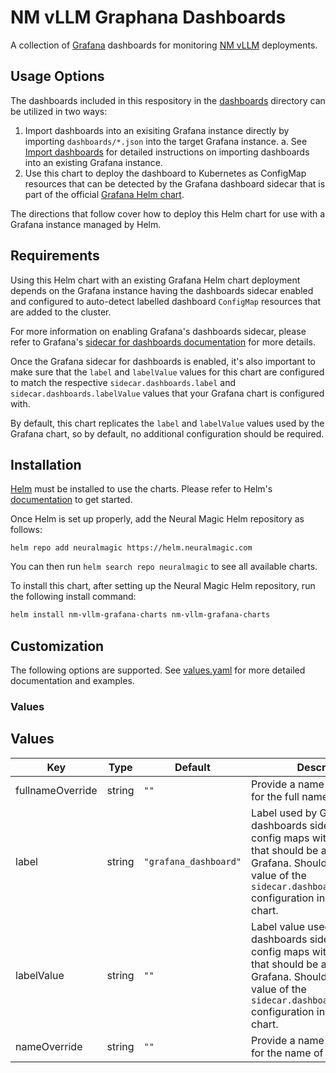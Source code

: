 # NM vLLM Graphana Dashboards

A collection of [Grafana](https://grafana.com/) dashboards for monitoring [NM
vLLM](https://github.com/neuralmagic/nm-vllm) deployments.

## Usage Options

The dashboards included in this respository in the [dashboards](/dashboards)
directory can be utilized in two ways:

1. Import dashboards into an exisiting Grafana instance directly by importing
   `dashboards/*.json` into the target Grafana instance.
   a. See [Import
   dashboards](https://grafana.com/docs/grafana/latest/dashboards/build-dashboards/import-dashboards/)
   for detailed instructions on importing dashboards into an existing Grafana
   instance.
2. Use this chart to deploy the dashboard to Kubernetes as ConfigMap resources
   that can be detected by the Grafana dashboard sidecar that is part of the
   official [Grafana Helm
   chart](https://github.com/grafana/helm-charts/tree/main/charts/grafana).

The directions that follow cover how to deploy this Helm chart for use with a
Grafana instance managed by Helm.

## Requirements

Using this Helm chart with an existing Grafana Helm chart deployment depends on
the Grafana instance having the dashboards sidecar enabled and configured to
auto-detect labelled dashboard `ConfigMap` resources that are added to the
cluster.

For more information on enabling Grafana's dashboards sidecar, please refer to
Grafana's [sidecar for dashboards
documentation](https://github.com/grafana/helm-charts/blob/main/charts/grafana/README.md#sidecar-for-dashboards)
for more details.

Once the Grafana sidecar for dashboards is enabled, it's also important to make
sure that the `label` and `labelValue` values for this chart are configured to
match the respective `sidecar.dashboards.label` and
`sidecar.dashboards.labelValue` values that your Grafana chart is configured
with.

By default, this chart replicates the `label` and `labelValue` values used by
the Grafana chart, so by default, no additional configuration should be
required.

## Installation

[Helm](https://helm.sh) must be installed to use the charts.
Please refer to Helm's [documentation](https://helm.sh/docs/) to get started.

Once Helm is set up properly, add the Neural Magic Helm repository as follows:

```console
helm repo add neuralmagic https://helm.neuralmagic.com
```

You can then run `helm search repo neuralmagic` to see all available charts.

To install this chart, after setting up the Neural Magic Helm repository, run
the following install command:

```bash
helm install nm-vllm-grafana-charts nm-vllm-grafana-charts
```

## Customization

The following options are supported. See
[values.yaml](/charts/nm-vllm-grafana-dashboards/values.yaml) for more detailed
documentation and examples.

### Values

## Values

| Key | Type | Default | Description |
|-----|------|---------|-------------|
| fullnameOverride | string | `""` | Provide a name to substitute for the full names of resources. |
| label | string | `"grafana_dashboard"` | Label used by Grafana's dashboards sidecar to identify config maps with dashboards that should be added to Grafana. Should match the value of the `sidecar.dashboards.label` configuration in the Grafana chart. |
| labelValue | string | `""` | Label value used by Grafana's dashboards sidecar to identify config maps with dashboards that should be added to Grafana. Should match the value of the `sidecar.dashboards.labelValue` configuration in the Grafana chart. |
| nameOverride | string | `""` | Provide a name to substitute for the name of the chart. |

